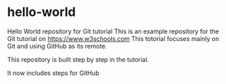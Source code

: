 # hello-world
Hello World repository for Git tutorial
This is an example repository for the Git tutorial on https://www.w3schools.com
This totorial focuses mainly on Git and using GitHub as its remote.

This repository is built step by step in the tutorial.

It now includes steps for GitHub
